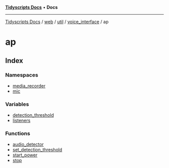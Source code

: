 [**Tidyscripts Docs**](../../../../../../../../README.md) • **Docs**

***

[Tidyscripts Docs](../../../../../../../../globals.md) / [web](../../../../../../README.md) / [util](../../../../README.md) / [voice\_interface](../../README.md) / ap

# ap

## Index

### Namespaces

- [media\_recorder](namespaces/media_recorder/README.md)
- [mic](namespaces/mic/README.md)

### Variables

- [detection\_threshold](variables/detection_threshold.md)
- [listeners](variables/listeners.md)

### Functions

- [audio\_detector](functions/audio_detector.md)
- [set\_detection\_threshold](functions/set_detection_threshold.md)
- [start\_power](functions/start_power.md)
- [stop](functions/stop.md)
